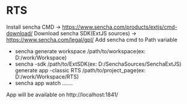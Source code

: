 # RTS
Install sencha CMD -> https://www.sencha.com/products/extjs/cmd-download/
Download sencha SDK(ExtJS sources) -> https://www.sencha.com/legal/gpl/
Add sencha cmd to Path variable

- 	sencha generate workspace /path/to/workspace(ex: D:/work/Workspace)
- 	sencha -sdk /path/to/ExtSDK(ex: D:/SenchaSources/SenchaExtJS) 
	generate app -classic RTS /path/to/project_page(ex: D:/work/Workspace/RTS)
-	sencha app watch
	.......
	
App will be available on http://localhost:1841/
